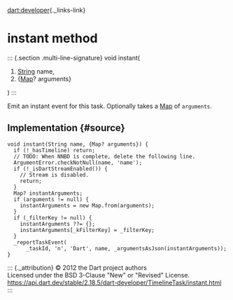 [dart:developer](../../dart-developer/dart-developer-library){._links-link}

instant method
==============

::: {.section .multi-line-signature}
void instant(

1.  [String](../../dart-core/string-class) name,
2.  {[Map](../../dart-core/map-class)? arguments}

)
:::

Emit an instant event for this task. Optionally takes a
[Map](../../dart-core/map-class) of `arguments`.

Implementation {#source}
--------------

``` {.language-dart data-language="dart"}
void instant(String name, {Map? arguments}) {
  if (!_hasTimeline) return;
  // TODO: When NNBD is complete, delete the following line.
  ArgumentError.checkNotNull(name, 'name');
  if (!_isDartStreamEnabled()) {
    // Stream is disabled.
    return;
  }
  Map? instantArguments;
  if (arguments != null) {
    instantArguments = new Map.from(arguments);
  }
  if (_filterKey != null) {
    instantArguments ??= {};
    instantArguments[_kFilterKey] = _filterKey;
  }
  _reportTaskEvent(
      _taskId, 'n', 'Dart', name, _argumentsAsJson(instantArguments));
}
```

::: {._attribution}
© 2012 the Dart project authors\
Licensed under the BSD 3-Clause \"New\" or \"Revised\" License.\
<https://api.dart.dev/stable/2.18.5/dart-developer/TimelineTask/instant.html>
:::
